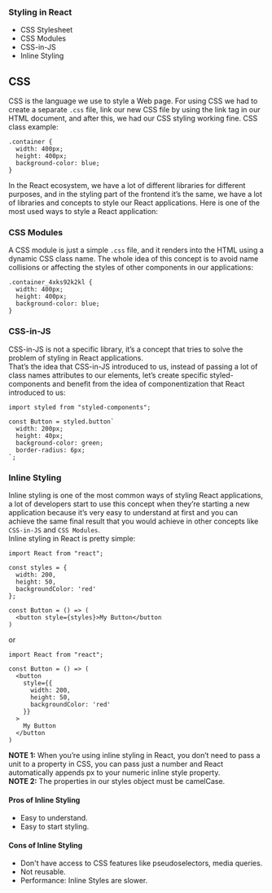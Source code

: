### Styling in React
- CSS Stylesheet
- CSS Modules
- CSS-in-JS
- Inline Styling

## CSS

CSS is the language we use to style a Web page. For using CSS we had to create a separate `.css` file, link our new CSS file by using the link tag in our HTML document, and after this, we had our CSS styling working fine. CSS class example:
```
.container {
  width: 400px;
  height: 400px;
  background-color: blue;
}
```
In the React ecosystem, we have a lot of different libraries for different purposes, and in the styling part of the frontend it’s the same, we have a lot of libraries and concepts to style our React applications. Here is one of the most used ways to style a React application:


### CSS Modules

A CSS module is just a simple `.css` file, and it renders into the HTML using a dynamic CSS class name. The whole idea of this concept is to avoid name collisions or affecting the styles of other components in our applications:
```
.container_4xks92k2kl {
  width: 400px;
  height: 400px;
  background-color: blue;
}
```

### CSS-in-JS

CSS-in-JS is not a specific library, it’s a concept that tries to solve the problem of styling in React applications.  
That’s the idea that CSS-in-JS introduced to us, instead of passing a lot of class names attributes to our elements, let’s create specific styled-components and benefit from the idea of componentization that React introduced to us:
```
import styled from "styled-components";

const Button = styled.button`
  width: 200px;
  height: 40px;
  background-color: green;
  border-radius: 6px;
`; 
```

### Inline Styling

Inline styling is one of the most common ways of styling React applications, a lot of developers start to use this concept when they’re starting a new application because it’s very easy to understand at first and you can achieve the same final result that you would achieve in other concepts like `CSS-in-JS` and `CSS Modules`.  
Inline styling in React is pretty simple:
```
import React from "react";

const styles = {
  width: 200,
  height: 50,
  backgroundColor: 'red'
};

const Button = () => (
  <button style={styles}>My Button</button
)
```
or
```
import React from "react";

const Button = () => (
  <button
    style={{
      width: 200,
      height: 50,
      backgroundColor: 'red'
    }}
  >
    My Button
  </button
)
```

**NOTE 1:** When you’re using inline styling in React, you don’t need to pass a unit to a property in CSS, you can pass just a number and React automatically appends px to your numeric inline style property.  
**NOTE 2:** The properties in our styles object must be camelCase.

#### Pros of Inline Styling
- Easy to understand.
- Easy to start styling.


#### Cons of Inline Styling
- Don't have access to CSS features like pseudoselectors, media queries.
- Not reusable.
- Performance: Inline Styles are slower.
